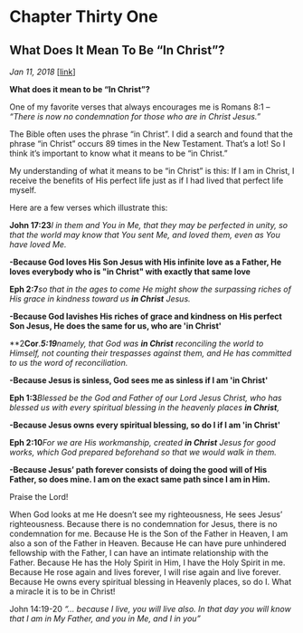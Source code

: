 # Chapter Thirty One
## What Does It Mean To Be “In Christ”?
*Jan 11, 2018*
[[link](https://nccf.church/Blog.aspx?BlogID=82)] 

**What does it mean to be “In Christ”?**

One of my favorite verses that always encourages me is Romans 8:1 – *“There is now no condemnation for those who are in Christ Jesus.”*

The Bible often uses the phrase “in Christ”. I did a search and found that the phrase “in Christ” occurs 89 times in the New Testament. That’s a lot! So I think it’s important to know what it means to be “in Christ.”

My understanding of what it means to be “in Christ” is this: If I am in Christ, I receive the benefits of His perfect life just as if I had lived that perfect life myself.

Here are a few verses which illustrate this:

**John 17:23***I in them and You in Me, that they may be perfected in unity, so that the world may know that You sent Me, and loved them, even as You have loved Me.*

**-Because God loves His Son Jesus with His infinite love as a Father, He loves everybody who is "in Christ" with exactly that same love**

**Eph 2:7***so that in the ages to come He might show the surpassing riches of His grace in kindness toward us **in Christ** Jesus.*

**-Because God lavishes His riches of grace and kindness on His perfect Son Jesus, He does the same for us, who are 'in Christ'**

**2****Cor****.****5:19***namely, that God was **in Christ** reconciling the world to Himself, not counting their trespasses against them, and He has committed to us the word of reconciliation.*

**-Because Jesus is sinless, God sees me as sinless if I am 'in Christ'**

**Eph 1:3***Blessed be the God and Father of our Lord Jesus Christ, who has blessed us with every spiritual blessing in the heavenly places **in Christ**,*

**-Because Jesus owns every spiritual blessing, so do I if I am 'in Christ'**

**Eph 2:10***For we are His workmanship, created **in Christ** Jesus for good works, which God prepared beforehand so that we would walk in them.*

**-Because Jesus’ path forever consists of doing the good will of His Father, so does mine. I am on the exact same path since I am in Him.**

Praise the Lord!

When God looks at me He doesn’t see my righteousness, He sees Jesus’ righteousness. Because there is no condemnation for Jesus, there is no condemnation for me. Because He is the Son of the Father in Heaven, I am also a son of the Father in Heaven. Because He can have pure unhindered fellowship with the Father, I can have an intimate relationship with the Father. Because He has the Holy Spirit in Him, I have the Holy Spirit in me. Because He rose again and lives forever, I will rise again and live forever. Because He owns every spiritual blessing in Heavenly places, so do I. What a miracle it is to be in Christ!

John 14:19-20 *“… because I live, you will live also. In that day you will know that I am in My Father, and you in Me, and I in you”*
